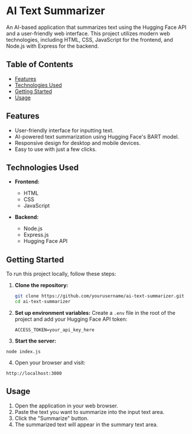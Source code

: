 # AI Text Summarizer

An AI-based application that summarizes text using the Hugging Face API and a user-friendly web interface. This project utilizes modern web technologies, including HTML, CSS, JavaScript for the frontend, and Node.js with Express for the backend.

## Table of Contents

- [Features](#features)
- [Technologies Used](#technologies-used)
- [Getting Started](#getting-started)
- [Usage](#usage)

## Features

- User-friendly interface for inputting text.
- AI-powered text summarization using Hugging Face's BART model.
- Responsive design for desktop and mobile devices.
- Easy to use with just a few clicks.

## Technologies Used

- **Frontend:**
  - HTML
  - CSS
  - JavaScript

- **Backend:**
  - Node.js
  - Express.js
  - Hugging Face API

## Getting Started

To run this project locally, follow these steps:

1. **Clone the repository:**
   ```bash
   git clone https://github.com/yourusername/ai-text-summarizer.git
   cd ai-text-summarizer
   ```
2. **Set up environment variables:** Create a `.env` file in the root of the project and add your Hugging Face API token:
   ```
   ACCESS_TOKEN=your_api_key_here
   ```
3. **Start the server:**
```
node index.js
```
4. Open your browser and visit:
```
http://localhost:3000
```


## Usage
1. Open the application in your web browser.
2. Paste the text you want to summarize into the input text area.
3. Click the "Summarize" button.
4. The summarized text will appear in the summary text area.
